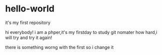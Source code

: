 # hello-world
it's my first repository

hi everybody!
i am a phper,it's my firstday to study git
nomater how hard,i will try and try it again!

there is something worng with the first 
so i change it
